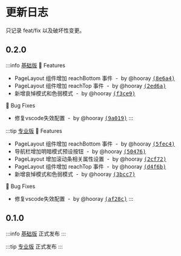 # 更新日志

只记录 feat/fix 以及破坏性变更。

## 0.2.0

:::info [基础版](https://github.com/fantastic-mobile/basic/releases/tag/v0.2.0)
🚀 Features

- PageLayout 组件增加 reachBottom 事件 &nbsp;-&nbsp; by @hooray [<samp>(8e6a4)</samp>](https://github.com/fantastic-mobile/basic/commit/8e6a4f1)
- PageLayout 组件增加 reachTop 事件 &nbsp;-&nbsp; by @hooray [<samp>(2ed6a)</samp>](https://github.com/fantastic-mobile/basic/commit/2ed6adc)
- 新增哀悼模式和色弱模式 &nbsp;-&nbsp; by @hooray [<samp>(f3ce9)</samp>](https://github.com/fantastic-mobile/basic/commit/f3ce965)

🐞 Bug Fixes

- 修复vscode失效配置 &nbsp;-&nbsp; by @hooray [<samp>(9a019)</samp>](https://github.com/fantastic-mobile/basic/commit/9a01975)
:::

:::tip [专业版](https://github.com/fantastic-mobile/pro/releases/tag/v0.2.0)
🚀 Features

- PageLayout 组件增加 reachBottom 事件 &nbsp;-&nbsp; by @hooray [<samp>(5fec4)</samp>](https://github.com/fantastic-mobile/pro/commit/5fec449)
- 导航栏增加明暗模式预设按钮 &nbsp;-&nbsp; by @hooray [<samp>(50476)</samp>](https://github.com/fantastic-mobile/pro/commit/5047640)
- PageLayout 增加滚动条相关属性设置 &nbsp;-&nbsp; by @hooray [<samp>(2cf72)</samp>](https://github.com/fantastic-mobile/pro/commit/2cf72c3)
- PageLayout 组件增加 reachTop 事件 &nbsp;-&nbsp; by @hooray [<samp>(d4f6b)</samp>](https://github.com/fantastic-mobile/pro/commit/d4f6bfc)
- 新增哀悼模式和色弱模式 &nbsp;-&nbsp; by @hooray [<samp>(3bcc7)</samp>](https://github.com/fantastic-mobile/pro/commit/3bcc7dc)

🐞 Bug Fixes

- 修复vscode失效配置 &nbsp;-&nbsp; by @hooray [<samp>(af28c)</samp>](https://github.com/fantastic-mobile/pro/commit/af28cef)
:::

## 0.1.0

:::info [基础版](https://github.com/fantastic-mobile/basic/releases/tag/v0.1.0)
正式发布
:::

:::tip [专业版](https://github.com/fantastic-mobile/pro/releases/tag/v0.1.0)
正式发布
:::
